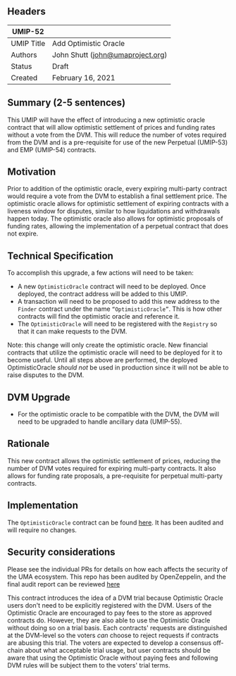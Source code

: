 ## Headers
| UMIP-52     |                                                                                                                                          |
|------------|------------------------------------------------------------------------------------------------------------------------------------------|
| UMIP Title | Add Optimistic Oracle              |
| Authors    | John Shutt (john@umaproject.org) |
| Status     | Draft                                                                                                                                    |
| Created    | February 16, 2021                                                                                                                           |

## Summary (2-5 sentences)
This UMIP will have the effect of introducing a new optimistic oracle contract that will allow optimistic settlement of prices and funding rates without a vote from the DVM. This will reduce the number of votes required from the DVM and is a pre-requisite for use of the new Perpetual (UMIP-53) and EMP (UMIP-54) contracts.

## Motivation
Prior to addition of the optimistic oracle, every expiring multi-party contract would require a vote from the DVM to establish a final settlement price. The optimistic oracle allows for optimistic settlement of expiring contracts with a liveness window for disputes, similar to how liquidations and withdrawals happen today. The optimistic oracle also allows for optimistic proposals of funding rates, allowing the implementation of a perpetual contract that does not expire.

## Technical Specification
To accomplish this upgrade, a few actions will need to be taken:
- A new `OptimisticOracle` contract will need to be deployed. Once deployed, the contract address will be added to this UMIP.
- A transaction will need to be proposed to add this new address to the `Finder` contract under the name `“OptimisticOracle”`. This is how other contracts will find the optimistic oracle and reference it.
- The `OptimisticOracle` will need to be registered with the `Registry` so that it can make requests to the DVM.

Note: this change will only create the optimistic oracle. New financial contracts that utilize the optimistic oracle will need to be deployed for it to become useful. Until all steps above are performed, the deployed OptimisticOracle _should not_ be used in production since it will not be able to raise disputes to the DVM.

## DVM Upgrade

- For the optimistic oracle to be compatible with the DVM, the DVM will need to be upgraded to handle ancillary data (UMIP-55).

## Rationale

This new contract allows the optimistic settlement of prices, reducing the number of DVM votes required for expiring multi-party contracts. It also allows for funding rate proposals, a pre-requisite for perpetual multi-party contracts.

## Implementation

The `OptimisticOracle` contract can be found [here](https://github.com/UMAprotocol/protocol/blob/master/packages/core/contracts/oracle/implementation/OptimisticOracle.sol). It has been audited and will require no changes.

## Security considerations
Please see the individual PRs for details on how each affects the security of the UMA ecosystem. This repo has been audited by OpenZeppelin, and the final audit report can be reviewed [here](https://blog.openzeppelin.com/uma-audit-phase-4/)

This contract introduces the idea of a DVM trial because Optimistic Oracle users don't need to be explicitly registered with the DVM. Users of the Optimistic Oracle are encouraged to pay fees to the store as approved contracts do. However, they are also able to use the Optimistic Oracle without doing so on a trial basis. Each contracts' requests are distinguished at the DVM-level so the voters _can_ choose to reject requests if contracts are abusing this trial. The voters are expected to develop a consensus off-chain about what acceptable trial usage, but user contracts should be aware that using the Optimistic Oracle without paying fees and following DVM rules will be subject them to the voters' trial terms.
